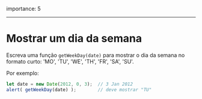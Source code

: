 importance: 5

---

# Mostrar um dia da semana

Escreva uma função `getWeekDay(date)` para mostrar o dia da semana no formato curto: 'MO', 'TU', 'WE', 'TH', 'FR', 'SA', 'SU'.

Por exemplo:

```js no-beautify
let date = new Date(2012, 0, 3);  // 3 Jan 2012
alert( getWeekDay(date) );        // deve mostrar "TU"
```
